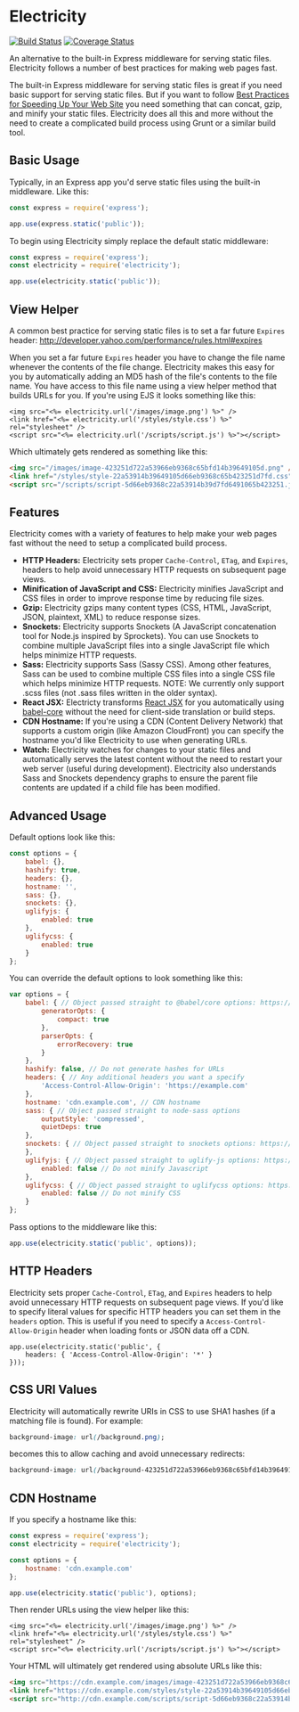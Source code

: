 # Electricity

[![Build Status](https://github.com/mediocre/electricity/workflows/build/badge.svg)](https://github.com/mediocre/electricity/actions?query=workflow%3Abuild)
[![Coverage Status](https://coveralls.io/repos/github/mediocre/electricity/badge.svg?branch=main)](https://coveralls.io/github/mediocre/electricity?branch=main)

An alternative to the built-in Express middleware for serving static files.
Electricity follows a number of best practices for making web pages fast.

The built-in Express middleware for serving static files is great if you need basic support for serving static files.
But if you want to follow [Best Practices for Speeding Up Your Web Site](http://developer.yahoo.com/performance/rules.html) you need something that can concat, gzip, and minify your static files. Electricity does all this and more without the need to create a complicated build process using Grunt or a similar build tool.

## Basic Usage

Typically, in an Express app you'd serve static files using the built-in middleware. Like this:

```javascript
const express = require('express');

app.use(express.static('public'));
```

To begin using Electricity simply replace the default static middleware:

```javascript
const express = require('express');
const electricity = require('electricity');

app.use(electricity.static('public'));
```

## View Helper

A common best practice for serving static files is to set a far future `Expires` header: http://developer.yahoo.com/performance/rules.html#expires

When you set a far future `Expires` header you have to change the file name whenever the contents of the file change.
Electricity makes this easy for you by automatically adding an MD5 hash of the file's contents to the file name.
You have access to this file name using a view helper method that builds URLs for you.
If you're using EJS it looks something like this:

```ejs
<img src="<%= electricity.url('/images/image.png') %>" />
<link href="<%= electricity.url('/styles/style.css') %>" rel="stylesheet" />
<script src="<%= electricity.url('/scripts/script.js') %>"></script>
```

Which ultimately gets rendered as something like this:

```html
<img src="/images/image-423251d722a53966eb9368c65bfd14b39649105d.png" />
<link href="/styles/style-22a53914b39649105d66eb9368c65b423251d7fd.css" rel="stylesheet" />
<script src="/scripts/script-5d66eb9368c22a53914b39d7fd6491065b423251.js"></script>
```

## Features

Electricity comes with a variety of features to help make your web pages fast without the need to setup a complicated build process.

- **HTTP Headers:** Electricity sets proper `Cache-Control`, `ETag`, and `Expires`, headers to help avoid unnecessary HTTP requests on subsequent page views.
- **Minification of JavaScript and CSS:** Electricity minifies JavaScript and CSS files in order to improve response time by reducing file sizes.
- **Gzip:** Electricity gzips many content types (CSS, HTML, JavaScript, JSON, plaintext, XML) to reduce response sizes.
- **Snockets:** Electricity supports Snockets (A JavaScript concatenation tool for Node.js inspired by Sprockets). You can use Snockets to combine multiple JavaScript files into a single JavaScript file which helps minimize HTTP requests.
- **Sass:** Electricity supports Sass (Sassy CSS). Among other features, Sass can be used to combine multiple CSS files into a single CSS file which helps minimize HTTP requests. NOTE: We currently only support .scss files (not .sass files written in the older syntax).
- **React JSX:** Electricty transforms [React JSX](http://facebook.github.io/react/docs/jsx-in-depth.html) for you automatically using [babel-core](https://www.npmjs.com/package/babel-core) without the need for client-side translation or build steps.
- **CDN Hostname:** If you're using a CDN (Content Delivery Network) that supports a custom origin (like Amazon CloudFront) you can specify the hostname you'd like Electricity to use when generating URLs.
- **Watch:** Electricity watches for changes to your static files and automatically serves the latest content without the need to restart your web server (useful during development). Electricity also understands Sass and Snockets dependency graphs to ensure the parent file contents are updated if a child file has been modified.

## Advanced Usage

Default options look like this:

```javascript
const options = {
    babel: {},
    hashify: true,
    headers: {},
    hostname: '',
    sass: {},
    snockets: {},
    uglifyjs: {
        enabled: true
    },
    uglifycss: {
        enabled: true
    }
};
```

You can override the default options to look something like this:

```javascript
var options = {
    babel: { // Object passed straight to @babel/core options: https://babeljs.io/docs/en/options
        generatorOpts: {
            compact: true
        },
        parserOpts: {
            errorRecovery: true
        }
    },
    hashify: false, // Do not generate hashes for URLs
    headers: { // Any additional headers you want a specify
        'Access-Control-Allow-Origin': 'https://example.com'
    },
    hostname: 'cdn.example.com', // CDN hostname
    sass: { // Object passed straight to node-sass options
        outputStyle: 'compressed',
        quietDeps: true
    },
    snockets: { // Object passed straight to snockets options: https://www.npmjs.com/package/snockets
    },
    uglifyjs: { // Object passed straight to uglify-js options: https://github.com/mishoo/UglifyJS#minify-options
        enabled: false // Do not minify Javascript
    },
    uglifycss: { // Object passed straight to uglifycss options: https://github.com/fmarcia/uglifycss
        enabled: false // Do not minify CSS
    }
};
```

Pass options to the middleware like this:

```javascript
app.use(electricity.static('public', options));
```

## HTTP Headers

Electricity sets proper `Cache-Control`, `ETag`, and `Expires` headers to help avoid unnecessary HTTP requests on subsequent page views. If you'd like to specify literal values for specific HTTP headers you can set them in the `headers` option. This is useful if you need to specify a `Access-Control-Allow-Origin` header when loading fonts or JSON data off a CDN.

```
app.use(electricity.static('public', {
    headers: { 'Access-Control-Allow-Origin': '*' }
}));
```

## CSS URI Values

Electricity will automatically rewrite URIs in CSS to use SHA1 hashes (if a matching file is found). For example:

```css
background-image: url(/background.png);
```

becomes this to allow caching and avoid unnecessary redirects:

```css
background-image: url(/background-423251d722a53966eb9368c65bfd14b39649105d.png);
```

## CDN Hostname

If you specify a hostname like this:
```javascript
const express = require('express');
const electricity = require('electricity');

const options = {
    hostname: 'cdn.example.com'
};

app.use(electricity.static('public'), options);
```

Then render URLs using the view helper like this:
```ejs
<img src="<%= electricity.url('/images/image.png') %>" />
<link href="<%= electricity.url('/styles/style.css') %>" rel="stylesheet" />
<script src="<%= electricity.url('/scripts/script.js') %>"></script>
```

Your HTML will ultimately get rendered using absolute URLs like this:
```html
<img src="https://cdn.example.com/images/image-423251d722a53966eb9368c65bfd14b39649105d.png" />
<link href="https://cdn.example.com/styles/style-22a53914b39649105d66eb9368c65b423251d7fd.css" rel="stylesheet" />
<script src="http://cdn.example.com/scripts/script-5d66eb9368c22a53914b39d7fd6491065b423251.js"></script>
```